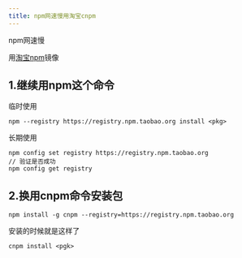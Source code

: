```yaml
---
title: npm网速慢用淘宝cnpm
---
```

npm网速慢

用[淘宝npm](https://npm.taobao.org/)镜像

## 1.继续用npm这个命令

临时使用

~~~
npm --registry https://registry.npm.taobao.org install <pkg>
~~~

长期使用

~~~
npm config set registry https://registry.npm.taobao.org
// 验证是否成功
npm config get registry
~~~

## 2.换用cnpm命令安装包

~~~
npm install -g cnpm --registry=https://registry.npm.taobao.org
~~~

安装的时候就是这样了

~~~
cnpm install <pgk>
~~~
